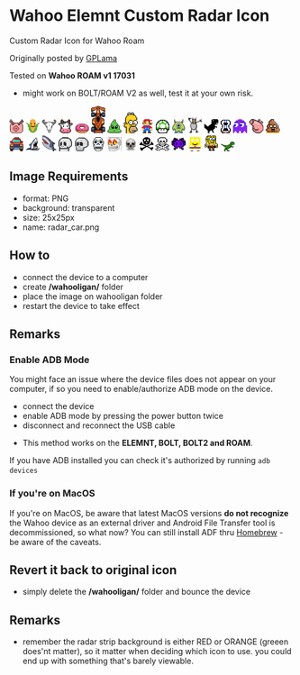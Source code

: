 # Wahoo Elemnt Custom Radar Icon
Custom Radar Icon for Wahoo Roam

Originally posted by [GPLama](https://gplama.com/2019/09/19/wahoo-radar-custom-icons/)

Tested on **Wahoo ROAM v1 17031**
* might work on BOLT/ROAM V2 as well, test it at your own risk.

![](/radar-icons/bored-pig.png?raw=true)
![](/radar-icons/corn_icon.png?raw=true)
![](/radar-icons/cow-skull.png?raw=true)
![](/radar-icons/cow.png?raw=true)
![](/radar-icons/donnut.png?raw=true)
![](/radar-icons/f1-car.png?raw=true)
![](/radar-icons/funny-shit.png?raw=true)
![](/radar-icons/homer.png?raw=true)
![](/radar-icons/mario-atari.png?raw=true)
![](/radar-icons/mario-mushroom.png?raw=true)
![](/radar-icons/monster-2.png?raw=true)
![](/radar-icons/monster.png?raw=true)
![](/radar-icons/no-internet-dino.png?raw=true)
![](/radar-icons/original-car-icon.png?raw=true)
![](/radar-icons/pacman-ghost.png?raw=true)
![](/radar-icons/peppa-pig.png?raw=true)
![](/radar-icons/poop.png?raw=true)
![](/radar-icons/red-car.png?raw=true)
![](/radar-icons/shark-2.png?raw=true)
![](/radar-icons/shark.png?raw=true)
![](/radar-icons/skull-head-1.png?raw=true)
![](/radar-icons/skull-head-2.png?raw=true)
![](/radar-icons/skull-head-3.png?raw=true)
![](/radar-icons/skull-on-fire.png?raw=true)
![](/radar-icons/skull.png?raw=true)
![](/radar-icons/skull_bones.png?raw=true)
![](/radar-icons/skull_bones_2.png?raw=true)
![](/radar-icons/space-invaders.png?raw=true)
![](/radar-icons/sponge-bob-2.png?raw=true)
![](/radar-icons/sponge-bob.png?raw=true)
![](/radar-icons/t-rex.png?raw=true)

## Image Requirements
- format: PNG
- background: transparent
- size: 25x25px
- name: radar_car.png

## How to
- connect the device to a computer
- create **/wahooligan/** folder
- place the image on wahooligan folder
- restart the device to take effect

## Remarks
### Enable ADB Mode
You might face an issue where the device files does not appear on your computer, if so you need to enable/authorize ADB mode on the device.

- connect the device
- enable ADB mode by pressing the power button twice
- disconnect and reconnect the USB cable

* This method works on the **ELEMNT, BOLT, BOLT2 and ROAM**.

If you have ADB installed you can check it's authorized by running 
`adb devices`

### If you're on MacOS
If you're on MacOS, be aware that latest MacOS versions **do not recognize** the Wahoo device as an external driver and Android File Transfer tool is decommissioned, so what now? You can still install ADF thru [Homebrew](https://formulae.brew.sh/cask/android-file-transfer) - be aware of the caveats. 

## Revert it back to original icon
- simply delete the **/wahooligan/** folder and bounce the device

## Remarks
- remember the radar strip background is either RED or ORANGE (greeen does'nt matter), so it matter when deciding which icon to use. you could end up with something that's barely viewable. 
